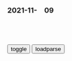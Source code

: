 ### 2021-11-　09

```note
```

<table id="tbc" style="white-space:pre-wrap">
</table>
<button onclick="toggleb()">toggle</button>
<button onclick="loadparse()">loadparse</button>
<br>
<!-- 🌸<br>🍅-　-🍑<hr>🍀 -->
<pre>
<textarea rows="30" cols="100" style="display: none" id="tar">

<p><font size="4""><b>
“再刷5分钟”爆火，别让手机杀了你的时间</b></font>
https://mbd.baidu.com/newspage/data/landingsuper?context=%7B%22nid%22%3A%22news_9972973271657431312%22%7D&n_type=0&p_from=1

明明有事摆在那，明明已经做了规划，最后却依然没能逃过刷手机的消磨。待到深夜，一事无成，顶着熊猫眼，满脑门子的懊恼与纠结。

一个两个人沉迷其中，或许还能批判个体的性格和修养，但当几乎每个人都心有戚戚，就绝非自律不足所能解释了。

沸瓜爆料，热歌辣舞，奇闻异事，一再推送中总有一款戳中你……原以为自己在娱乐消遣，结果沦为了别人的“日活量”、平台的变现率。

一味迎合和放大人性弱点，前路只会越来越窄。

有传播就有责任，要谋利更要讲服务，帮助网络平台补上这些常识课应是当务之急。

“停用朋友圈半年，看过电影43部，看过书14本，这些电影和书在我的身上留下了很多痕迹”，

真实世界的喜怒哀乐远比一根网线、一块屏幕丰富得多。

<font size="1" style="color:#DCDCDC"><b>2021/11/9 上午11:04:28</b></font>

<p><font size="4""><b>
古惑仔：乌鸦踩关公像这段，拍完后乌鸦吃了一个月素,影视,动作片,好看视频</b></font>
https://haokan.baidu.com/v?vid=9581207371208075635&sfrom=baidu-feed

你只顾你自己，跑路到荷兰。你什么都没做过，钱拿得比我们还多。

关老爷拜你有什么屁用，做小弟的都拿刀子捅大哥了。c你m的，你那套过时了。

<font size="1" style="color:#DCDCDC"><b>2021/11/9 上午10:58:56</b></font>

<h4 style="color:#1E90FF">母鸡每天被KPI逼着下蛋，于是自制铁鸡蛋开始摸鱼，走上人生巅峰,动漫,欧美动漫,好看视频</h4>
https://haokan.baidu.com/v?vid=3293452566517745273&sfrom=baidu-feed

s吧KD
这不就是现实生活中的你我吗？

<font size="1" style="color:#DCDCDC">2022/2/12 下午2:48:14</font>

<p><font size="4""><b>
g产讽刺动画，村子每天都会下鸡雨，村m却不知道自己才是食物,动漫,日本动漫,好看视频</b></font>
https://haokan.baidu.com/v?vid=5262418733375651205

其实他们所谓的村庄家乡，实际上是怪物为了饲养他们建造的一个个鸡圈。a龖龖龖

b度网友803818f79f
逻辑很zg人

<font size="1" style="color:#DCDCDC"><b>2021/11/9 上午10:37:17</b></font>

<p><font size="4""><b>
女孩沉迷于打游戏，让陶瓷娃娃帮忙写作业，最后被娃娃代替了！,动漫,国产动漫,好看视频</b></font>
https://haokan.baidu.com/v?vid=11580349998777291564&sfrom=baidu-feed

如果你的责任和义务都被人尽了，那你也理所当然被取代了。

<font size="1" style="color:#DCDCDC"><b>2021/11/9 上午10:42:05</b></font>

<p><font size="5""><b>
孔子最牛门生，一出手洗牌五国局势，顺便登顶天下富豪</b></font>
https://mbd.baidu.com/newspage/data/landingsuper?context=%7B%22nid%22%3A%22news_8960897883652553048%22%7D

子路举手：“我，我要挺身！”

子曰：“坐下！你不行！”

子路不服气，跑到一旁做起了“伏地挺身”，孔子不理他。

<font size="1" style="color:#DCDCDC"><b>2021/11/9 上午10:22:19</b></font>

<p><font size="4""><b>
美国少女被61岁男子开车带走 她用这个手势获救</b></font>
https://mbd.baidu.com/newspage/data/landingsuper?context=%7B%22nid%22%3A%22news_10205986187013596018%22%7D

一名司机报警称，他注意到旁边车辆上有位女乘客，在不断朝他比着某种手势。司机认出了这似乎是求救信号，连忙报警后，继续驾车紧紧跟踪在这辆银色汽车的后面，并随时向警方汇报所处的最新位置。

<font size="1" style="color:#DCDCDC"><b>2021/11/9 上午10:11:01</b></font>

</textarea>
</pre>
<!-- 🍀<br>🍑-　-🍅<hr>🌸 -->

```tip
```

<script src="https://cdn.jsdelivr.net/npm/jquery@3.5.1/dist/jquery.min.js"></script>

<link rel="stylesheet" href="https://cdn.jsdelivr.net/gh/fancyapps/fancybox@3.5.7/dist/jquery.fancybox.min.css" />
<script src="https://cdn.jsdelivr.net/gh/fancyapps/fancybox@3.5.7/dist/jquery.fancybox.min.js"></script>

<script type="text/javascript">

var __urlRegex = /(\b(https?|ftp|file):\/\/[-A-Z0-9+&@#\/%?=~_|!:,.;]*[-A-Z0-9+&@#\/%=~_|])/ig;
var __imgRegex = /\.(?:jpe?g|gif|png)$/i;

loadparse();

function parseURL($string){

    var exp = __urlRegex;
    return $string.replace(exp,function(match){
            __imgRegex.lastIndex=0;
            if(__imgRegex.test(match)){
                return '<a data-fancybox="gallery" href="' + match.replace("/p=700", "")
                 + '"><img src="' + match.replace("/p=700", "/p=160x200")+'" width="64"></a>';
            }
            else{
                return '<a href="' + match + '" target="_blank">' + match + '</a>';
            }
        }
    );
}

function loadparse() {
  tbc.innerHTML = parseURL(tar.value);
}

function toggleb() {
  var x = document.getElementById("tar");
  if (x.style.display === "none") {
    x.style.display = "";
  } else {
    x.style.display = "none";
  }
}

</script>

